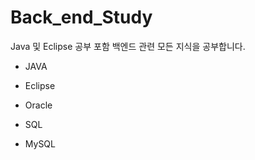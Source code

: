 # Back_end_Study
Java 및 Eclipse 공부 포함 백엔드 관련 모든 지식을 공부합니다.

- JAVA

- Eclipse

- Oracle

- SQL

- MySQL

  
